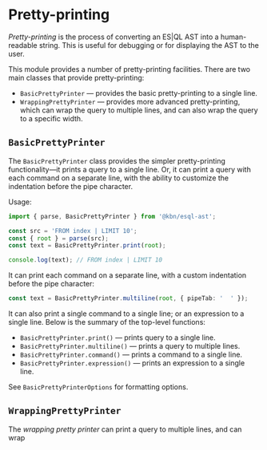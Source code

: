 # Pretty-printing

*Pretty-printing* is the process of converting an ES|QL AST into a
human-readable string. This is useful for debugging or for displaying
the AST to the user.

This module provides a number of pretty-printing facilities. There are two
main classes that provide pretty-printing:

- `BasicPrettyPrinter` &mdash; provides the basic pretty-printing to a single
  line.
- `WrappingPrettyPrinter` &mdash; provides more advanced pretty-printing, which
  can wrap the query to multiple lines, and can also wrap the query to a
  specific width.


## `BasicPrettyPrinter`

The `BasicPrettyPrinter` class provides the simpler pretty-printing
functionality&mdash;it prints a query to a single line. Or, it can print a query
with each command on a separate line, with the ability to customize the
indentation before the pipe character.

Usage:

```typescript
import { parse, BasicPrettyPrinter } from '@kbn/esql-ast';

const src = 'FROM index | LIMIT 10';
const { root } = parse(src);
const text = BasicPrettyPrinter.print(root);

console.log(text); // FROM index | LIMIT 10
```

It can print each command on a separate line, with a custom indentation before
the pipe character:

```typescript
const text = BasicPrettyPrinter.multiline(root, { pipeTab: '  ' });
```

It can also print a single command to a single line; or an expression to a
single line. Below is the summary of the top-level functions:

- `BasicPrettyPrinter.print()` &mdash; prints query to a single line.
- `BasicPrettyPrinter.multiline()` &mdash; prints a query to multiple lines.
- `BasicPrettyPrinter.command()` &mdash; prints a command to a single line.
- `BasicPrettyPrinter.expression()` &mdash; prints an expression to a single
  line.

See `BasicPrettyPrinterOptions` for formatting options.


## `WrappingPrettyPrinter`

The *wrapping pretty printer* can print a query to multiple lines, and can wrap

